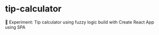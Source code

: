 # tip-calculator
🍕 Experiment: Tip calculator using fuzzy logic build with Create React App using SPA
